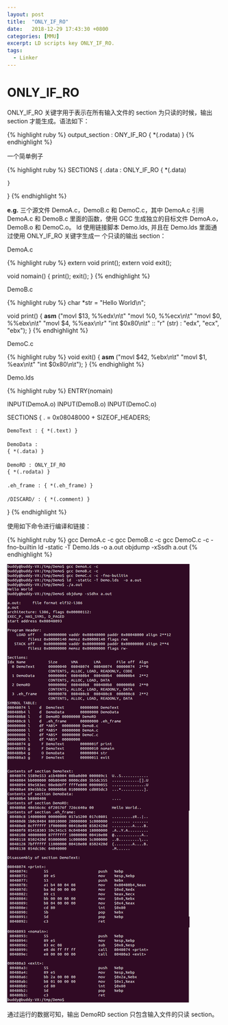 ```yaml
---
layout: post
title:  "ONLY_IF_RO"
date:   2018-12-29 17:43:30 +0800
categories: [MMU]
excerpt: LD scripts key ONLY_IF_RO.
tags:
  - Linker
---
```


# ONLY_IF_RO

ONLY_IF_RO 关键字用于表示在所有输入文件的 section 为只读的时候，输出 section 
才能生成。语法如下：

{% highlight ruby %}
output_section  :  ONY_IF_RO { *(.rodata) }
{% endhighlight %}

一个简单例子

{% highlight ruby %}
SECTIONS
{
    .data : ONLY_IF_RO
    { 
        *(.data) 

    }
}
{% endhighlight %}

**e.g.** 三个源文件 DemoA.c，DemoB.c 和 DemoC.c，其中 DemoA.c 引用 DemoA.c 和
DemoB.c 里面的函数，使用 GCC 生成独立的目标文件 DemoA.o，DemoB.o 和 DemoC.o。
ld 使用链接脚本 Demo.lds, 并且在 Demo.lds 里面通过使用 ONLY_IF_RO 关键字生成一
个只读的输出 section：

DemoA.c

{% highlight ruby %}
extern void print();
extern void exit();

void nomain()
{
    print();
    exit();
}
{% endhighlight %}

DemoB.c

{% highlight ruby %}
char *str = "Hello World\n";

void print()
{
    __asm__ ("movl $13, %%edx\n\t"
             "movl %0, %%ecx\n\t"
             "movl $0, %%ebx\n\t"
             "movl $4, %%eax\n\r"
             "int $0x80\n\t"
             :: "r" (str) : "edx", "ecx", "ebx");
}
{% endhighlight %}

DemoC.c

{% highlight ruby %}
void exit()
{
    __asm__ ("movl $42, %ebx\n\t"
             "movl $1, %eax\n\t"
             "int $0x80\n\t");
}
{% endhighlight %}

Demo.lds 

{% highlight ruby %}
ENTRY(nomain)

INPUT(DemoA.o)
INPUT(DemoB.o)
INPUT(DemoC.o)

SECTIONS
{
    . = 0x08048000 + SIZEOF_HEADERS;

    DemoText : { *(.text) }

    DemoData : 
    { *(.data) }

    DemoRD : ONLY_IF_RO
    { *(.rodata) }

    .eh_frame : { *(.eh_frame) }

    /DISCARD/ : { *(.comment) }
}
{% endhighlight %}

使用如下命令进行编译和链接：

{% highlight ruby %}
gcc DemoA.c -c
gcc DemoB.c -c
gcc DemoC.c -c -fno-builtin
ld -static -T Demo.lds -o a.out
objdump -xSsdh a.out
{% endhighlight %}

![LD](https://raw.githubusercontent.com/EmulateSpace/PictureSet/master/BiscuitOS/kernel/BUD000026.png)

通过运行的数据可知，输出 DemoRD section 只包含输入文件的只读 section。
